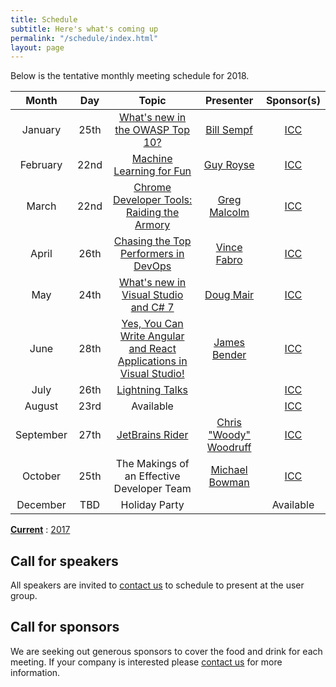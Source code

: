 ```yaml
---
title: Schedule
subtitle: Here's what's coming up
permalink: "/schedule/index.html"
layout: page
---
```


Below is the tentative monthly meeting schedule for 2018.

|   Month   |  Day |      Topic      | Presenter | Sponsor(s) |
|:---------:|:----:|:---------------:|:---------:|:----------:|
| January   | 25th | [What's new in the OWASP Top 10?](/2018/01/20/january-2018/) | [Bill Sempf](https://sempf.net/) | [ICC](https://www.icctechnology.com/)  |
| February  | 22nd | [Machine Learning for Fun](/2018/02/15/february-2018-machine-learning-for-fun/)      | [Guy Royse](http://guyroyse.com/)| [ICC](https://www.icctechnology.com/)  |
| March     | 22nd | [Chrome Developer Tools: Raiding the Armory](/2018/02/28/march-2018-chrome-developer-tools)      | [Greg Malcolm](https://twitter.com/gregmalcolm) | [ICC](https://www.icctechnology.com/)  |
| April     | 26th | [Chasing the Top Performers in DevOps](/2018/04/22/april-2018-chasing-the-top-performers-in-devops) | [Vince Fabro](https://twitter.com/vfabro) | [ICC](https://www.icctechnology.com/) |
| May       | 24th | [What's new in Visual Studio and C# 7](/2018/05/17/may-2018-whats-new-in-visual-studio/) | [Doug Mair](https://twitter.com/doug_mair) | [ICC](https://www.icctechnology.com/) |
| June      | 28th | [Yes, You Can Write Angular and React Applications in Visual Studio!](/2018/06/01/june-2018-angular-and-react-applications-in-visual-studio/) | [James Bender](https://twitter.com/jamesbender) | [ICC](https://www.icctechnology.com/) |
| July      | 26th | [Lightning Talks](/2018/07/01/july-2018-lightning-talks/) |           | [ICC](https://www.icctechnology.com/) |
| August    | 23rd | Available      |           | [ICC](https://www.icctechnology.com/) |
| September | 27th | [JetBrains Rider](/2018/09/01/september-2018-jetbrains-rider/) | [Chris "Woody" Woodruff](https://twitter.com/cwoodruff) | [ICC](https://www.icctechnology.com/) |
| October   | 25th | The Makings of an Effective Developer Team | [Michael Bowman](https://twitter.com/McBowman) | [ICC](https://www.icctechnology.com/) |
| December  |  TBD | Holiday Party  |           | Available  |

**[Current](/schedule/)** : [2017](/schedule/2017/)

## Call for speakers

All speakers are invited to [contact us](/about/#contact) to schedule to present at the user group.

## Call for sponsors

We are seeking out generous sponsors to cover the food and drink for each meeting. If your company is interested please [contact us](/about/#contact) for more information.
